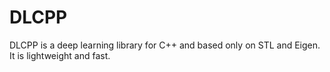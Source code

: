 # DLCPP
DLCPP is a deep learning library for C++ and based only on STL and Eigen. It is lightweight and fast.
